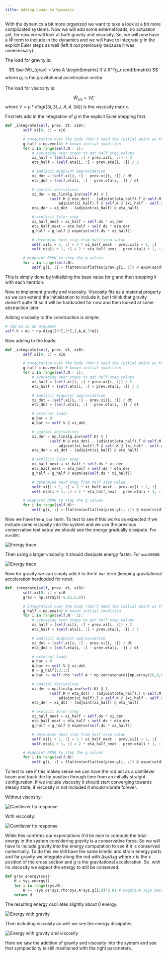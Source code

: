 ```yaml
---
title: Adding Loads to Dynamics
---
```


With the dynamics a bit more organized we want to take a look at a bit more complicated systems. Now we will add some external loads, no actuation yet, for now we will look at both gravity and viscosity. So, we will now have a $\bar{W}$ term to include in the dynamics and we will have to integrate $g$ in the explicit Euler steps as well (left it out previously because it was unnecessary). 

The load for gravity is:

$$
\bar{W}_{grav} = \rho A \begin{bmatrix} 0 \\ R^Tg_r \end{bmatrix}
$$
where $g_r$ is the gravitational acceleration vector

The load for viscosity is:

$$
\bar{W}_{vis} = V\dot{\xi}
$$
where $V = \mu*diag([3I, 3I, J, A, A, 3A])$ is the viscosity matrix.

First lets add in the integration of $g$ in the explicit Euler stepping first.

```python
def _integrate(self, prev, dt, xi0):
        self.xi[0, :] = xi0

        # integration over the body (don't need the initial point as the initial values are determined already)
        g_half = np.eye(4) # known initial condition
        for i in range(self.N - 1):
            # averaging over steps to get half step values
            xi_half = (self.xi[i, :] + prev.xi[i, :]) / 2
            eta_half = (self.eta[i, :] + prev.eta[i, :]) / 2

            # implicit midpoint approximation
            xi_dot = (self.xi[i, :] - prev.xi[i, :]) / dt
            eta_dot = (self.eta[i, :] - prev.eta[i, :]) / dt

            # spatial derivatives
            xi_der = np.linalg.inv(self.K) @ (
                    (self.M @ eta_dot) - (adjoint(eta_half).T @ self.M @ eta_half) + (
                        adjoint(xi_half).T @ self.K @ (xi_half - self.xi_ref)))
            eta_der = xi_dot - (adjoint(xi_half) @ eta_half)

            # explicit Euler step
            xi_half_next = xi_half + self.ds * xi_der
            eta_half_next = eta_half + self.ds * eta_der
            g_half = g_half @ expm(se(self.ds * xi_half))

            # determine next step from half step value
            self.xi[i + 1, :] = 2 * xi_half_next - prev.xi[i + 1, :]
            self.eta[i + 1, :] = 2 * eta_half_next - prev.eta[i + 1, :]

        # midpoint RKMK to step the g values
        for i in range(self.N):
            self.g[i, :] = flatten(unflatten(prev.g[i, :]) @ expm(se(dt * (self.eta[i, :] + prev.eta[i, :]) / 2)))
```

This is simply done by initializing the base value for $g$ and then stepping it with each iteration.

Now to implement gravity and viscosity. Viscosity fits as a material property so we can extend the initialization to include it, but I think that gravity doesn't quite fit so it will be hardcoded for now and then looked at some abstraction later.

Adding viscosity to the construction is simple:
```python
# add mu as an argument
self.V = mu * np.diag([3*I,3*I,J,A,A,3*A])
```

Now adding to the loads:

```python
def _integrate(self, prev, dt, xi0):
        self.xi[0, :] = xi0

        # integration over the body (don't need the initial point as the initial values are determined already)
        g_half = np.eye(4) # known initial condition
        for i in range(self.N - 1):
            # averaging over steps to get half step values
            xi_half = (self.xi[i, :] + prev.xi[i, :]) / 2
            eta_half = (self.eta[i, :] + prev.eta[i, :]) / 2

            # implicit midpoint approximation
            xi_dot = (self.xi[i, :] - prev.xi[i, :]) / dt
            eta_dot = (self.eta[i, :] - prev.eta[i, :]) / dt

            # external loads
            W_bar = 0
            W_bar += self.V @ xi_dot

            # spatial derivatives
            xi_der = np.linalg.inv(self.K) @ (
                    (self.M @ eta_dot) - (adjoint(eta_half).T @ self.M @ eta_half) + (
                        adjoint(xi_half).T @ self.K @ (xi_half - self.xi_ref)) + W_bar)
            eta_der = xi_dot - (adjoint(xi_half) @ eta_half)

            # explicit Euler step
            xi_half_next = xi_half + self.ds * xi_der
            eta_half_next = eta_half + self.ds * eta_der
            g_half = g_half @ expm(se(self.ds * xi_half))

            # determine next step from half step value
            self.xi[i + 1, :] = 2 * xi_half_next - prev.xi[i + 1, :]
            self.eta[i + 1, :] = 2 * eta_half_next - prev.eta[i + 1, :]

        # midpoint RKMK to step the g values
        for i in range(self.N):
            self.g[i, :] = flatten(unflatten(prev.g[i, :]) @ expm(se(dt * (self.eta[i, :] + prev.eta[i, :]) / 2)))
```

Now we have the `W_bar` term. To test to see if this works as expected if we include some viscosity into the system and we use the previous conservative test setup we should see the energy gradually dissipate. For `mu=300`:

![](visc_energy.png "Energy trace")

Then using a larger viscosity it should dissipate energy faster. For `mu=30000`:

![](large_visc_energy.png "Energy trace")

Now for gravity we can simply add it to the `W_bar` term (keeping gravitational acceleration hardcoded for now):

```python
def _integrate(self, prev, dt, xi0):
        self.xi[0, :] = xi0
        grav = np.array([-9.81,0,0])

        # integration over the body (don't need the initial point as the initial values are determined already)
        g_half = np.eye(4) # known initial condition
        for i in range(self.N - 1):
            # averaging over steps to get half step values
            xi_half = (self.xi[i, :] + prev.xi[i, :]) / 2
            eta_half = (self.eta[i, :] + prev.eta[i, :]) / 2

            # implicit midpoint approximation
            xi_dot = (self.xi[i, :] - prev.xi[i, :]) / dt
            eta_dot = (self.eta[i, :] - prev.eta[i, :]) / dt

            # external loads
            W_bar = 0
            W_bar += self.V @ xi_dot
            R = g_half[:3,:3]
            W_bar += self.rho *self.A * np.concatenate([np.array([0,0,0]), R.T @ grav])

            # spatial derivatives
            xi_der = np.linalg.inv(self.K) @ (
                    (self.M @ eta_dot) - (adjoint(eta_half).T @ self.M @ eta_half) + (
                        adjoint(xi_half).T @ self.K @ (xi_half - self.xi_ref)) + W_bar)
            eta_der = xi_dot - (adjoint(xi_half) @ eta_half)

            # explicit Euler step
            xi_half_next = xi_half + self.ds * xi_der
            eta_half_next = eta_half + self.ds * eta_der
            g_half = g_half @ expm(se(self.ds * xi_half))

            # determine next step from half step value
            self.xi[i + 1, :] = 2 * xi_half_next - prev.xi[i + 1, :]
            self.eta[i + 1, :] = 2 * eta_half_next - prev.eta[i + 1, :]

        # midpoint RKMK to step the g values
        for i in range(self.N):
            self.g[i, :] = flatten(unflatten(prev.g[i, :]) @ expm(se(dt * (self.eta[i, :] + prev.eta[i, :]) / 2)))
```

To test to see if this makes sense we can have the rod act as a cantilever beam and track the tip position through time from an initially straight configuration. If we include viscosity it should start converging towards steady state, if viscosity is not included it should vibrate forever.

Without viscosity:

![](cantilever.png "Cantilever tip response")

With viscosity:

![](visc_cantilever.png "Cantilever tip response") 


While this confirms our expectations it'd be nice to compute the total energy in the system considering gravity is a conservative force. So we will have to include gravity into the energy computation to see if it is conserved numerically. To do this we still have the same kinetic and strain energy parts and for gravity we integrate along the rod with $\Delta s \rho A x g$ where $x$ is the x position of the cross section and $g$ is the gravitational acceleration. So, with no viscosity we expect the energy to still be conserved.

```python
def grav_energy(sys):
    H = sys.energy()
    for i in range(sys.N):
        H += -sys.ds*sys.rho*sys.A*sys.g[i,9]*9.81 # negative sign because it drops below the original height
    return H
```

The resulting energy oscillates slightly about 0 energy.

![](grav_energy.png "Energy with gravity")

Then including viscosity as well we see the energy dissipates:

![](visc_grav_energy.png "Energy with gravity and viscosity")

Here we saw the addition of gravity and viscosity into the system and see that symplecticity is still maintained with the right parameters. 